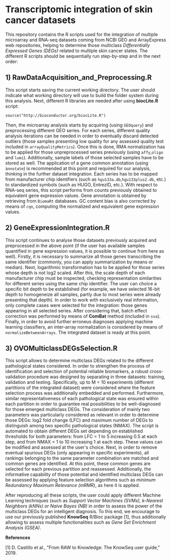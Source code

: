 # Transcriptomic integration of skin cancer datasets
This repository contains the R scripts used for the integration of multiple microarray and RNA-seq datasets coming from NCBI GEO and ArrayExpress web repositories, helping to determine those multiclass *Differentially Expressed Genes (DEGs)* related to multiple skin cancer states. The different R scripts should be sequentially run step-by-step and in the next order:

## 1) RawDataAcquisition_and_Preprocessing.R 
This script starts saving the current working directory. The user should indicate what working directory will use to build the folder system during this analysis. Next, different R libraries are needed after using **biocLite.R** script:
```
source("http://bioconductor.org/biocLite.R")
```
Then, the microarray analysis starts by acquiring (using ```GEOquery```) and preprocessing different GEO series. For each series, different quality analysis iterations can be needed in order to eventually discard detected outliers (those samples presenting low quality for any assessed quality test included in ```arrayQualityMetrics```). Once this is done, RMA normalization has to be applied for those unpreprocessed series previously (using ```affy```,```oligo``` and ```lumi```). Additionally, sample labels of those selected samples have to be stored as well. The application of a gene common annotation (using ```ànnotate```) is recommended at this point and required for our analysis, thinking in the further dataset integration. Each series has to be mapped from manufacturer chip identifiers (such as ```hgu133a.db```,```hgu133plus2.db```, etc.) to standardized symbols (such as HUGO, EntrezID, etc.). With respect to RNA-seq series, this script performs from counts previously obtained to equivalent gene expression values. Gene annotation is obtained by retrieving from ```BiomaRt``` databases. GC content bias is also corrected by means of ```cqn```, computing the normalized and equivalent gene expression values.

## 2) GeneExpressionIntegration.R
This script continues to analyse those datasets previously acquired and preprocessed in the above point (if the user has available samples quantified in gene expression values, it is possible to continue from here as well). Firstly, it is necessary to summarize all those genes transcribing the same identifier (commonly, you can apply summarization by means or median). Next, logarithmic transformation has to be applied for those series whose depth is not log2 scaled. After this, the scale depth of each manufacturer chip must be inspected, checking representation similarities for different series using the same chip identifier. The user can choice a specific bit depth to be established (for example, we have selected 16-bit depth to homogeneize all samples, partly due to most series were already presenting that depth). In order to work with exclusively real information, only complete cases were selected for the integration: those genes appearing in all selected series. After considering that, batch effect correction was performed by means of **ComBat** method (included in ```sva```). Finally, in order to avoid further erroneus diagnoses applying machine learning classifiers, an inter-array normalization is considered by means of ```normalizeBetweenArrays```. The integrated dataset is ready at this point.

## 3) OVOMulticlassDEGsSelection.R
This script allows to determine multiclass DEGs related to the different pathological states considered. In order to strengthen the process of identification and selection of potential reliable biomarkers, a robust cross-validation procedure was designed by separating in three datasets: training, validation and testing. Specifically, up to M = 10 experiments (different partitions of the integrated dataset) were considered where the feature selection process was additionally embedded and performed. Furthermore, similar representativeness of each pathological state was ensured within each partition in order to guarantee real possibilities to be well-diagnosed for those emerged multiclass DEGs. The consideration of mainly two parameters was particularly considered as relevant in order to determine those DEGs: log2 fold change (LFC) and maximum number of DEGs to distinguish among two specific pathological states (NMAX). The script is automated to obtain different DEGs set depending on established thresholds for both parameters: from LFC = 1 to 5 increasing 0.5 at each step, and from NMAX = 1 to 10 increasing 1 at each step. These values can be modified and assessed at the user's choice. Next, in order to remove eventual spurious DEGs (only appearing in specific experiments), all rankings belonging to the same parameter combination are matched and common genes are identified. At this point, these common genes are selected for each previous partition and reassessed. Additionally, the informative capability of those potential and identified multiclass DEGs can be assessed by applying feature selection algorithms such as *minimum Redundancy Maximum Relevance (mRMR)*, as here it is applied.

After reproducing all these scripts, the user could apply different Machine Learning techniques (such as *Support Vector Machines (SVMs), k-Nearest Neighbors (kNNs) or Naive Bayes (NB)* in order to assess the power of the multiclass DEGs for an intelligent diagnosis. To this end, we encourage to use our previously published **KnowSeq** R/Bioc package [1], thus additionally allowing to assess multiple functionalities such as *Gene Set Enrichment Analysis (GSEA)*.

**References**

[1] D. Castillo et al., "From RAW to Knowledge: The KnowSeq user guide," 2019.
